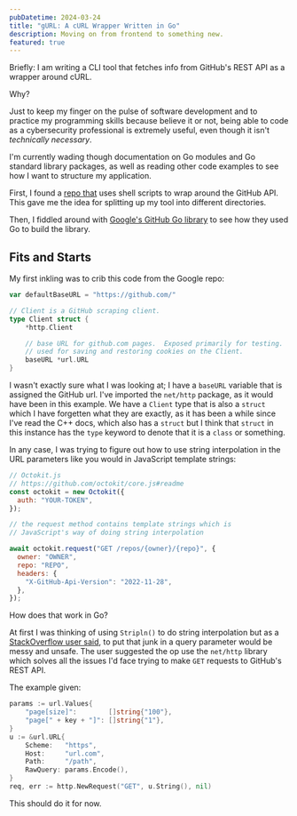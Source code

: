 ```yaml
---
pubDatetime: 2024-03-24
title: "gURL: A cURL Wrapper Written in Go"
description: Moving on from frontend to something new.
featured: true
---
```


Briefly: I am writing a CLI tool that fetches info from GitHub's REST API as a wrapper around cURL.

Why?

Just to keep my finger on the pulse of software development and to practice my programming skills because believe it or not, being able to code as a cybersecurity professional is extremely useful, even though it isn't _technically necessary_.

I'm currently wading though documentation on Go modules and Go standard library packages, as well as reading other code examples to see how I want to structure my application.

First, I found a [repo that](https://github.com/wick3dr0se/github-api-curl/tree/master) uses shell scripts to wrap around the GitHub API. This gave me the idea for splitting up my tool into different directories.

Then, I fiddled around with [Google's GitHub Go library](https://github.com/google/go-github/tree/master) to see how they used Go to build the library.

## Fits and Starts

My first inkling was to crib this code from the Google repo:

```go
var defaultBaseURL = "https://github.com/"

// Client is a GitHub scraping client.
type Client struct {
	*http.Client

	// base URL for github.com pages.  Exposed primarily for testing.  Also
	// used for saving and restoring cookies on the Client.
	baseURL *url.URL
}
```

I wasn't exactly sure what I was looking at; I have a `baseURL` variable that is assigned the GitHub url. I've imported the `net/http` package, as it would have been in this example. We have a `Client` type that is also a `struct` which I have forgetten what they are exactly, as it has been a while since I've read the C++ docs, which also has a `struct` but I think that `struct` in this instance has the `type` keyword to denote that it is a `class` or something.

In any case, I was trying to figure out how to use string interpolation in the URL parameters like you would in JavaScript template strings:

```js
// Octokit.js
// https://github.com/octokit/core.js#readme
const octokit = new Octokit({
  auth: "YOUR-TOKEN",
});

// the request method contains template strings which is
// JavaScript's way of doing string interpolation

await octokit.request("GET /repos/{owner}/{repo}", {
  owner: "OWNER",
  repo: "REPO",
  headers: {
    "X-GitHub-Api-Version": "2022-11-28",
  },
});
```

How does that work in Go?

At first I was thinking of using `Stripln()` to do string interpolation but as a [StackOverflow user said](https://stackoverflow.com/a/71181938/3800146), to put that junk in a query parameter would be messy and unsafe. The user suggested the op use the `net/http` library which solves all the issues I'd face trying to make `GET` requests to GitHub's REST API.

The example given:

```go
params := url.Values{
    "page[size]":        []string{"100"},
    "page[" + key + "]": []string{"1"},
}
u := &url.URL{
    Scheme:   "https",
    Host:     "url.com",
    Path:     "/path",
    RawQuery: params.Encode(),
}
req, err := http.NewRequest("GET", u.String(), nil)
```

This should do it for now.
